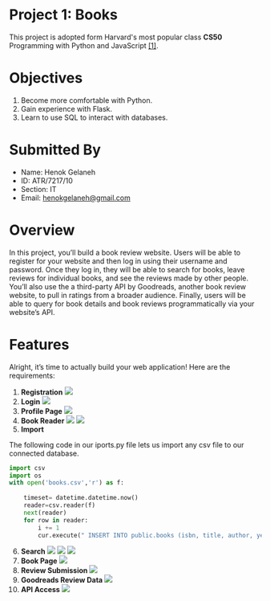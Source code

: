 # Project 1: Books
This project is adopted form Harvard's most popular class **CS50** Programming with Python and JavaScript [[1]](#1).

# Objectives

1. Become more comfortable with Python.
2. Gain experience with Flask.
3. Learn to use SQL to interact with databases.

# Submitted By
* Name: Henok Gelaneh
* ID: ATR/7217/10
* Section: IT
* Email: henokgelaneh@gmail.com           

# Overview

In this project, you’ll build a book review website. Users will be able to register for your website and then log in using their username and password. Once they log in, they will be able to search for books, leave reviews for individual books, and see the reviews made by other people. You’ll also use the a third-party API by Goodreads, another book review website, to pull in ratings from a broader audience. Finally, users will be able to query for book details and book reviews programmatically via your website’s API.

# Features

Alright, it’s time to actually build your web application! Here are the requirements:

1. **Registration**
![](https://github.com/henokgelaneh7217/Rescources/blob/main/imgs/signuo.png)
2. **Login**
![](https://github.com/henokgelaneh7217/Rescources/blob/main/imgs/login.png)
3. **Profile Page**
![](https://github.com/henokgelaneh7217/Rescources/blob/main/imgs/profile.png)
4. **Book Reader**
![](https://github.com/henokgelaneh7217/Rescources/blob/main/imgs/homepage.png)
![](https://github.com/henokgelaneh7217/Rescources/blob/main/imgs/homepagebookreader.png)
5. **Import**

The following code in our iports.py file lets us import any csv file to our connected database.
```Python
import csv
import os 
with open('books.csv','r') as f:
    
    timeset= datetime.datetime.now()
    reader=csv.reader(f)
    next(reader)
    for row in reader:
        i += 1 
        cur.execute(" INSERT INTO public.books (isbn, title, author, year ) VALUES (%s,%s,%s,%s)",row)
```
6. **Search**
![](https://github.com/henokgelaneh7217/Rescources/blob/main/imgs/searchpage.png)
![](https://github.com/henokgelaneh7217/Rescources/blob/main/imgs/results1.png)
![](https://github.com/henokgelaneh7217/Rescources/blob/main/imgs/results2.png)
7. **Book Page**
![](https://github.com/henokgelaneh7217/Rescources/blob/main/imgs/bookpage.png)
8. **Review Submission**
![](https://github.com/henokgelaneh7217/Rescources/blob/main/imgs/personrev.png)
9. **Goodreads Review Data**
![](https://github.com/henokgelaneh7217/Rescources/blob/main/imgs/apidata.png)
10. **API Access**
![](https://github.com/henokgelaneh7217/Rescources/blob/main/imgs/jsondata.png)

